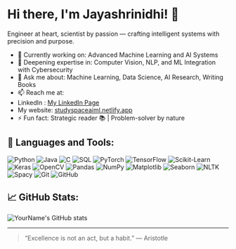 # Hi there, I'm Jayashrinidhi! 👋

Engineer at heart, scientist by passion — crafting intelligent systems with precision and purpose.

- 🔭 Currently working on: Advanced Machine Learning and AI Systems
- 🌱 Deepening expertise in: Computer Vision, NLP, and ML Integration with Cybersecurity
- 💬 Ask me about: Machine Learning, Data Science, AI Research, Writing Books
- 📫 Reach me at:
- LinkedIn : [My LinkedIn Page](https://www.linkedin.com/in/jayashrinidhi-vijayaraghavan-4a3861257/)
- My website: [studyspaceaiml.netlify.app](https://studyspaceaiml.netlify.app/)
- ⚡ Fun fact: Strategic reader 📚 | Problem-solver by nature

## 🚀 Languages and Tools:

![Python](https://img.shields.io/badge/Python-3776AB?style=for-the-badge&logo=python&logoColor=white)
![Java](https://img.shields.io/badge/Java-007396?style=for-the-badge&logo=java&logoColor=white)
![C](https://img.shields.io/badge/C-00599C?style=for-the-badge&logo=c&logoColor=white)
![SQL](https://img.shields.io/badge/SQL-4479A1?style=for-the-badge&logo=postgresql&logoColor=white)
![PyTorch](https://img.shields.io/badge/PyTorch-EE4C2C?style=for-the-badge&logo=pytorch&logoColor=white)
![TensorFlow](https://img.shields.io/badge/TensorFlow-FF6F00?style=for-the-badge&logo=tensorflow&logoColor=white)
![Scikit-Learn](https://img.shields.io/badge/Scikit_Learn-F7931E?style=for-the-badge&logo=scikit-learn&logoColor=white)
![Keras](https://img.shields.io/badge/Keras-D00000?style=for-the-badge&logo=keras&logoColor=white)
![OpenCV](https://img.shields.io/badge/OpenCV-5C3EE8?style=for-the-badge&logo=opencv&logoColor=white)
![Pandas](https://img.shields.io/badge/Pandas-150458?style=for-the-badge&logo=pandas&logoColor=white)
![NumPy](https://img.shields.io/badge/NumPy-013243?style=for-the-badge&logo=numpy&logoColor=white)
![Matplotlib](https://img.shields.io/badge/Matplotlib-11557C?style=for-the-badge&logo=matplotlib&logoColor=white)
![Seaborn](https://img.shields.io/badge/Seaborn-3D3D3D?style=for-the-badge&logo=seaborn&logoColor=white)
![NLTK](https://img.shields.io/badge/NLTK-05122A?style=for-the-badge&logo=python&logoColor=white)
![Spacy](https://img.shields.io/badge/SpaCy-09A3D5?style=for-the-badge&logo=spacy&logoColor=white)
![Git](https://img.shields.io/badge/Git-F05032?style=for-the-badge&logo=git&logoColor=white)
![GitHub](https://img.shields.io/badge/GitHub-181717?style=for-the-badge&logo=github&logoColor=white)

## 📈 GitHub Stats:
![YourName's GitHub stats](https://github-readme-stats.vercel.app/api?username=Jay-Vijay&show_icons=true&theme=tokyonight)

---
> “Excellence is not an act, but a habit.” — Aristotle


<!--
**Jay-Vijay/Jay-Vijay** is a ✨ _special_ ✨ repository because its `README.md` (this file) appears on your GitHub profile.

Here are some ideas to get you started:

- 🔭 I’m currently working on ...
- 🌱 I’m currently learning ...
- 👯 I’m looking to collaborate on ...
- 🤔 I’m looking for help with ...
- 💬 Ask me about ...
- 📫 How to reach me: ...
- 😄 Pronouns: ...
- ⚡ Fun fact: ...
-->
